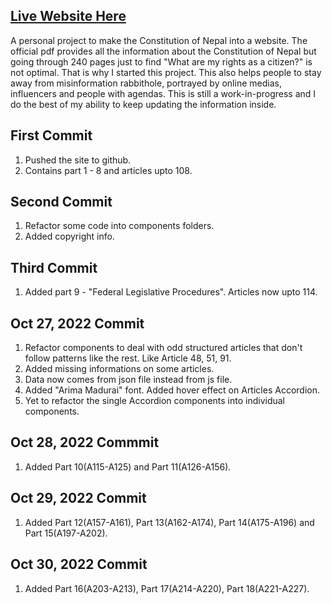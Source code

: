 ## [Live Website Here](https://constitution-project.vercel.app/)

A personal project to make the Constitution of Nepal into a website. The official pdf provides all the information about the Constitution of Nepal but going through 240 pages just to find "What are my rights as a citizen?" is not optimal. That is why I started this project. This also helps people to stay away from misinformation rabbithole, portrayed by online medias, influencers and people with agendas. This is still a work-in-progress and I do the best of my ability to keep updating the information inside.

## First Commit

1. Pushed the site to github.
2. Contains part 1 - 8 and articles upto 108.

## Second Commit

1. Refactor some code into components folders.
2. Added copyright info.

## Third Commit

1. Added part 9 - "Federal Legislative Procedures". Articles now upto 114.

## Oct 27, 2022 Commit

1. Refactor components to deal with odd structured articles that don't follow patterns like the rest. Like Article 48, 51, 91.
2. Added missing informations on some articles.
3. Data now comes from json file instead from js file.
4. Added "Arima Madurai" font. Added hover effect on Articles Accordion.
5. Yet to refactor the single Accordion components into individual components.

## Oct 28, 2022 Commmit

1. Added Part 10(A115-A125) and Part 11(A126-A156).

## Oct 29, 2022 Commit

1. Added Part 12(A157-A161), Part 13(A162-A174), Part 14(A175-A196) and Part 15(A197-A202).

## Oct 30, 2022 Commit

1. Added Part 16(A203-A213), Part 17(A214-A220), Part 18(A221-A227).
